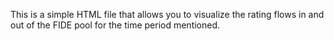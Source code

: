 This is a simple HTML file that allows you to visualize the rating flows in and out of the FIDE pool for the time period mentioned.
